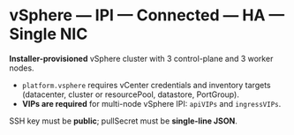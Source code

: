 # vSphere — IPI — Connected — HA — Single NIC

**Installer-provisioned** vSphere cluster with 3 control-plane and 3 worker nodes.
- `platform.vsphere` requires vCenter credentials and inventory targets (datacenter, cluster or resourcePool, datastore, PortGroup).
- **VIPs are required** for multi-node vSphere IPI: `apiVIPs` and `ingressVIPs`.

SSH key must be **public**; pullSecret must be **single-line JSON**.
